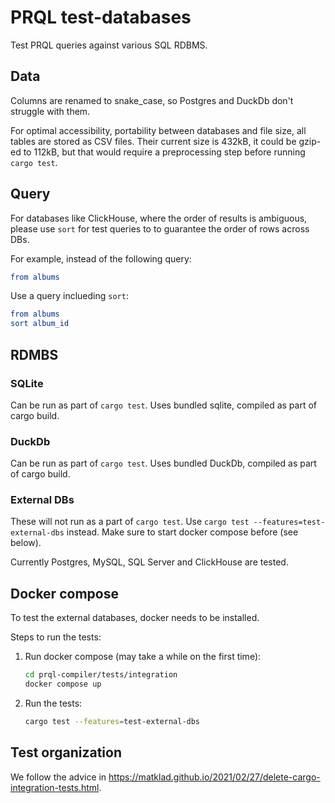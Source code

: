 # PRQL test-databases

Test PRQL queries against various SQL RDBMS.

## Data

Columns are renamed to snake_case, so Postgres and DuckDb don't struggle with
them.

For optimal accessibility, portability between databases and file size, all
tables are stored as CSV files. Their current size is 432kB, it could be gzip-ed
to 112kB, but that would require a preprocessing step before running
`cargo test`.

## Query

For databases like ClickHouse, where the order of results is ambiguous,
please use `sort` for test queries to to guarantee the order of rows across DBs.

For example, instead of the following query:

```elm
from albums
```

Use a query inclueding `sort`:

```elm
from albums
sort album_id
```

## RDMBS

### SQLite

Can be run as part of `cargo test`. Uses bundled sqlite, compiled as part of
cargo build.

### DuckDb

Can be run as part of `cargo test`. Uses bundled DuckDb, compiled as part of
cargo build.

### External DBs

These will not run as a part of `cargo test`. Use
`cargo test --features=test-external-dbs` instead. Make sure to start docker
compose before (see below).

Currently Postgres, MySQL, SQL Server and ClickHouse are tested.

## Docker compose

To test the external databases, docker needs to be installed.

Steps to run the tests:

1. Run docker compose (may take a while on the first time):

   ```sh
   cd prql-compiler/tests/integration
   docker compose up
   ```

2. Run the tests:

   ```sh
   cargo test --features=test-external-dbs
   ```

## Test organization

We follow the advice in
<https://matklad.github.io/2021/02/27/delete-cargo-integration-tests.html>.
